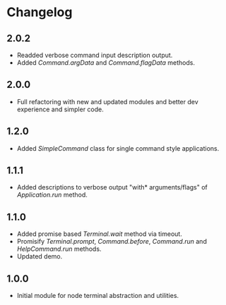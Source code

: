 # Changelog

## 2.0.2
 - Readded verbose command input description output.
 - Added *Command.argData* and *Command.flagData* methods.

## 2.0.0
 - Full refactoring with new and updated modules and better dev experience and simpler code.

## 1.2.0
 - Added *SimpleCommand* class for single command style applications.

## 1.1.1
 - Added descriptions to verbose output "with* arguments/flags" of *Application.run* method.

## 1.1.0
 - Added promise based *Terminal.wait* method via timeout.
 - Promisify *Terminal.prompt*, *Command.before*, *Command.run* and *HelpCommand.run* methods.
 - Updated demo.

## 1.0.0
 - Initial module for node terminal abstraction and utilities.
